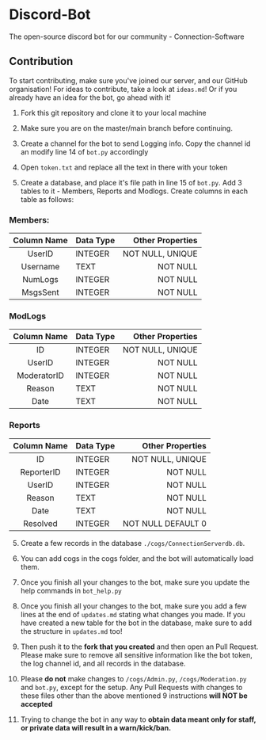 # Discord-Bot
The open-source discord bot for our community - Connection-Software

## Contribution
To start contributing, make sure you've joined our server, and our GitHub organisation! For ideas to contribute, take a look at `ideas.md`! Or if you already have an idea for the bot, go ahead with it!

1. Fork this git repository and clone it to your local machine

2. Make sure you are on the master/main branch before continuing.

3. Create a channel for the bot to send Logging info. Copy the channel id an modify line 14 of `bot.py` accordingly

4. Open `token.txt` and replace all the text in there with your token

5. Create a database, and place it's file path in line 15 of `bot.py`. Add 3 tables to it - Members, Reports and Modlogs. Create columns in each table as follows:

### Members:
| Column Name | Data Type | Other Properties |
| :---------: | :-------- | ---------------: |
| UserID | INTEGER | NOT NULL, UNIQUE|
| Username | TEXT | NOT NULL |
| NumLogs | INTEGER | NOT NULL |
| MsgsSent | INTEGER | NOT NULL |

### ModLogs
| Column Name | Data Type | Other Properties |
| :---------: | :-------- | ---------------: |
| ID | INTEGER | NOT NULL, UNIQUE|
| UserID | INTEGER | NOT NULL |
| ModeratorID | INTEGER | NOT NULL |
| Reason | TEXT | NOT NULL |
| Date | TEXT | NOT NULL |

### Reports
| Column Name | Data Type | Other Properties |
| :---------: | :-------- | ---------------: |
| ID | INTEGER | NOT NULL, UNIQUE|
| ReporterID | INTEGER | NOT NULL |
| UserID | INTEGER | NOT NULL |
| Reason | TEXT | NOT NULL |
| Date | TEXT | NOT NULL |
| Resolved | INTEGER  | NOT NULL DEFAULT 0|

5. Create a few records in the database `./cogs/ConnectionServerdb.db`.

6. You can add cogs in the cogs folder, and the bot will automatically load them.

7. Once you finish all your changes to the bot, make sure you update the help commands in `bot_help.py`

8. Once you finish all your changes to the bot, make sure you add a few lines at the end of `updates.md` stating what changes you made. If you have created a new table for the bot in the database, make sure to add the structure in `updates.md` too!

9. Then push it to the **fork that you created** and then open an Pull Request. Please make sure to remove all sensitive information like the bot token, the log channel id, and all records in the database.

10. Please **do not** make changes to `/cogs/Admin.py`, `/cogs/Moderation.py` and `bot.py`, except for the setup. Any Pull Requests with changes to these files other than the above mentioned 9 instructions **will NOT be accepted**

11. Trying to change the bot in any way to **obtain data meant only for staff, or private data will result in a warn/kick/ban.**

